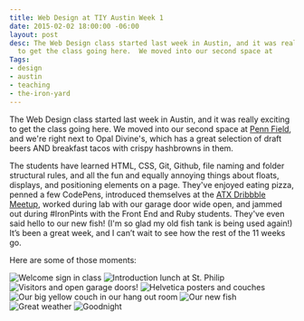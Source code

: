 ```yaml
---
title: Web Design at TIY Austin Week 1
date: 2015-02-02 18:00:00 -06:00
layout: post
desc: The Web Design class started last week in Austin, and it was really exciting
  to get the class going here.  We moved into our second space at
Tags:
- design
- austin
- teaching
- the-iron-yard
---
```


The Web Design class started last week in Austin, and it was really exciting to get the class going here. We moved into our second space at [Penn Field](https://www.google.com/maps/place/penn+field+austin/@30.226462,-97.759832,15z/data=!4m2!3m1!1s0x0:0x5fffd51e74a7c8bd?sa=X&ei=ZcHQVIy4GcOqNpe8gogF&ved=0CIEBEPwSMAo), and we're right next to Opal Divine's, which has a great selection of draft beers AND breakfast tacos with crispy hashbrowns in them.

The students have learned HTML, CSS, Git, Github, file naming and folder structural rules, and all the fun and equally annoying things about floats, displays, and positioning elements on a page. They've enjoyed eating pizza, penned a few CodePens, introduced themselves at the [ATX Dribbble Meetup](http://twitter.com/atxdribbble), worked during lab with our garage door wide open, and jammed out during #IronPints with the Front End and Ruby students. They've even said hello to our new fish! (I'm so glad my old fish tank is being used again!) It’s been a great week, and I can’t wait to see how the rest of the 11 weeks go.

Here are some of those moments:

![Welcome sign in class]({{site.url}}/img/posts/welcome.jpg)
![Introduction lunch at St. Philip]({{site.url}}/img/posts/welcome.jpg)
![Visitors and open garage doors!]({{site.url}}/img/posts/vistors.jpg)
![Helvetica posters and couches]({{site.url}}/img/posts/helvetica.jpg)
![Our big yellow couch in our hang out room]({{site.url}}/img/posts/common-room.jpg)
![Our new fish]({{site.url}}/img/posts/fish.jpg)
![Great weather]({{site.url}}/img/posts/outside.jpg)
![Goodnight]({{site.url}}/img/posts/atnight.jpg)



